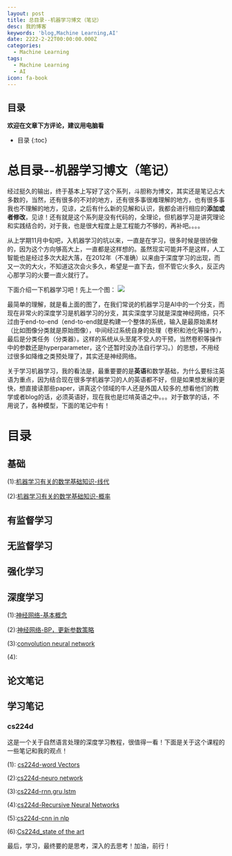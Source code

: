 ```yaml
---
layout: post
title: 总目录--机器学习博文（笔记）
desc: 我的博客
keywords: 'blog,Machine Learning,AI'
date: 2222-2-22T00:00:00.000Z
categories:
  - Machine Learning
tags:
  - Machine Learning
  - AI
icon: fa-book
---
```



## 目录
**欢迎在文章下方评论，建议用电脑看**

* 目录
{:toc}


# 总目录--机器学习博文（笔记）

经过挺久的输出，终于基本上写好了这个系列，斗胆称为博文，其实还是笔记占大多数的，当然，还有很多的不对的地方，还有很多事很难理解的地方，也有很多事我也不理解的地方，见谅，之后有什么新的见解和认识，我都会进行相应的**添加或者修改**，见谅！还有就是这个系列是没有代码的，全理论，但机器学习是讲究理论和实践结合的，对于我，也是很大程度上是工程能力不够的，再补吧。。。。



从上学期11月中旬吧，入机器学习的坑以来，一直是在学习，很多时候是很骄傲的，因为这个方向够高大上，一直都是这样想的。虽然现实可能并不是这样，人工智能也是经过多次大起大落，在2012年（不准确）以来由于深度学习的出现，而又一次的大火，不知道这次会火多久，希望是一直下去，但不管它火多久，反正内心那学习的火要一直火就行了。

下面介绍一下机器学习吧！先上一个图：
![](https://pic3.zhimg.com/v2-80aca2b9a5b8daf46ad8d9aa568a366a_b.jpg)

最简单的理解，就是看上面的图了，在我们常说的机器学习是AI中的一个分支，而现在非常火的深度学习是机器学习的分支，其实深度学习就是深度神经网络，只不过由于end-to-end（end-to-end就是构建一个整体的系统，输入是最原始素材（比如图像分类就是原始图像），中间经过系统自身的处理（卷积和池化等操作），最后是分类任务（分类器）。这样的系统从头至尾不受人的干预，当然卷积等操作中的参数还是hyperparameter，这个还暂时没办法自行学习。）的思想，不用经过很多如降维之类预处理了，其实还是神经网络。

关于学习机器学习，我的看法是，最重要要的是**英语**和数学基础，为什么要标注英语为重点，因为结合现在很多学机器学习的人的英语都不好，但是如果想发展的更快，想直接读那些paper，讲真这个领域的牛人还是外国人较多的,想看他们的教学或者blog的话，必须英语好，现在我也是烂啃英语之中。。。对于数学的话，不用说了，各种模型，下面的笔记中有！

# 目录

## 基础
(1):[机器学习有关的数学基础知识-线代](https://yzhihao.github.io/machine%20learning/2017/02/13/%E6%9C%BA%E5%99%A8%E5%AD%A6%E4%B9%A0%E6%9C%89%E5%85%B3%E7%9A%84%E6%95%B0%E5%AD%A6%E5%9F%BA%E7%A1%80%E7%9F%A5%E8%AF%86-%E7%BA%BF%E4%BB%A3.html)

(2):[机器学习有关的数学基础知识-概率](https://yzhihao.github.io/machine%20learning/2017/02/14/%E6%9C%BA%E5%99%A8%E5%AD%A6%E4%B9%A0%E6%9C%89%E5%85%B3%E7%9A%84%E6%95%B0%E5%AD%A6%E5%9F%BA%E7%A1%80%E7%9F%A5%E8%AF%86-%E6%A6%82%E7%8E%87.html)

## 有监督学习

## 无监督学习

## 强化学习

## 深度学习

(1):[神经网络-基本概念](https://yzhihao.github.io/2017/03/13/%E7%A5%9E%E7%BB%8F%E7%BD%91%E7%BB%9C-%E5%9F%BA%E6%9C%AC%E6%A6%82%E5%BF%B5.html)

(2):[神经网络-BP，更新参数策略](https://yzhihao.github.io/machine%20learning/2017/03/12/%E7%A5%9E%E7%BB%8F%E7%BD%91%E7%BB%9C-BP%E5%92%8C%E5%AF%BB%E6%89%BE%E6%9C%80%E4%BC%98%E5%8C%96.html)

(3):[convolution neural network](https://yzhihao.github.io/machine%20learning/2017/03/18/%E5%8D%B7%E7%A7%AF%E7%A5%9E%E7%BB%8F%E7%BD%91%E7%BB%9C.html)

(4):


## 论文笔记

## 学习笔记

### cs224d

这是一个关于自然语言处理的深度学习教程，很值得一看！下面是关于这个课程的一些笔记和我的观点！

(1): [cs224d-word Vectors](https://yzhihao.github.io/machine%20learning/2017/03/15/cs224d.html)

(2):[cs224d-neuro network](https://yzhihao.github.io/machine%20learning/2017/03/16/cs224d_neuro-network.html)

(3):[cs224d-rnn,gru,lstm](https://yzhihao.github.io/machine%20learning/2017/03/17/cs224d_RNN,GRU,LSTM.html)

(4):[cs224d-Recursive Neural Networks](https://yzhihao.github.io/machine%20learning/2017/03/17/Recursive-Neural-Networks.html)

(5):[cs224d-cnn in nlp](https://yzhihao.github.io/machine%20learning/2017/03/18/cnn-in-nlp.html)

(6):[Cs224d_state of the art](https://yzhihao.github.io/2017/03/19/cs224d_state-of-the-art.html)


最后，学习，最终要的是思考，深入的去思考！加油，前行！

  <!-- 多说评论框 start -->
  <div class="ds-thread" data-thread-key="201702221" data-title="AI_note" data-url=""></div>
<!-- 多说评论框 end -->
<!-- 多说公共JS代码 start (一个网页只需插入一次) -->
<script type="text/javascript">
var duoshuoQuery = {short_name:"yzhhome"};
  (function() {
    var ds = document.createElement('script');
    ds.type = 'text/javascript';ds.async = true;
    ds.src = (document.location.protocol == 'https:' ? 'https:' : 'http:') + '//static.duoshuo.com/embed.js';
    ds.charset = 'UTF-8';
    (document.getElementsByTagName('head')[0] 
     || document.getElementsByTagName('body')[0]).appendChild(ds);
  })();
  </script>
<!-- 多说公共JS代码 end -->



